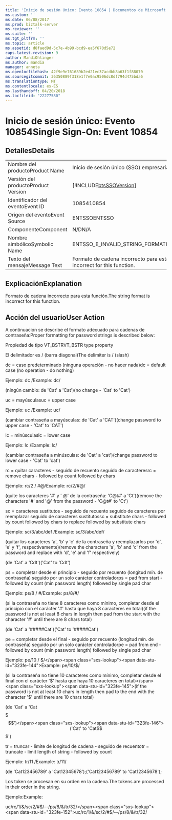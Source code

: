 ```yaml
---
title: 'Inicio de sesión único: Evento 10854 | Documentos de Microsoft'
ms.custom: ''
ms.date: 06/08/2017
ms.prod: biztalk-server
ms.reviewer: ''
ms.suite: ''
ms.tgt_pltfrm: ''
ms.topic: article
ms.assetid: d8faed9d-5c7e-4b99-bcd9-ea5f670d5e72
caps.latest.revision: 9
author: MandiOhlinger
ms.author: mandia
manager: anneta
ms.openlocfilehash: 42f9e9e761689b2ed21ec37acdbb8a63f1f88070
ms.sourcegitcommit: 36350889f318e1f7e0ac9506dc8df794d475bda6
ms.translationtype: MT
ms.contentlocale: es-ES
ms.lasthandoff: 04/20/2018
ms.locfileid: "22277580"
---
```

# <a name="single-sign-on-event-10854"></a><span data-ttu-id="323fe-102">Inicio de sesión único: Evento 10854</span><span class="sxs-lookup"><span data-stu-id="323fe-102">Single Sign-On: Event 10854</span></span>
## <a name="details"></a><span data-ttu-id="323fe-103">Detalles</span><span class="sxs-lookup"><span data-stu-id="323fe-103">Details</span></span>  
  
|||  
|-|-|  
|<span data-ttu-id="323fe-104">Nombre del producto</span><span class="sxs-lookup"><span data-stu-id="323fe-104">Product Name</span></span>|<span data-ttu-id="323fe-105">Inicio de sesión único (SSO) empresarial</span><span class="sxs-lookup"><span data-stu-id="323fe-105">Enterprise Single Sign-On</span></span>|  
|<span data-ttu-id="323fe-106">Versión del producto</span><span class="sxs-lookup"><span data-stu-id="323fe-106">Product Version</span></span>|[!INCLUDE[btsSSOVersion](../includes/btsssoversion-md.md)]|  
|<span data-ttu-id="323fe-107">Identificador del evento</span><span class="sxs-lookup"><span data-stu-id="323fe-107">Event ID</span></span>|<span data-ttu-id="323fe-108">10854</span><span class="sxs-lookup"><span data-stu-id="323fe-108">10854</span></span>|  
|<span data-ttu-id="323fe-109">Origen del evento</span><span class="sxs-lookup"><span data-stu-id="323fe-109">Event Source</span></span>|<span data-ttu-id="323fe-110">ENTSSO</span><span class="sxs-lookup"><span data-stu-id="323fe-110">ENTSSO</span></span>|  
|<span data-ttu-id="323fe-111">Componente</span><span class="sxs-lookup"><span data-stu-id="323fe-111">Component</span></span>|<span data-ttu-id="323fe-112">N/D</span><span class="sxs-lookup"><span data-stu-id="323fe-112">N/A</span></span>|  
|<span data-ttu-id="323fe-113">Nombre simbólico</span><span class="sxs-lookup"><span data-stu-id="323fe-113">Symbolic Name</span></span>|<span data-ttu-id="323fe-114">ENTSSO_E_INVALID_STRING_FORMAT</span><span class="sxs-lookup"><span data-stu-id="323fe-114">ENTSSO_E_INVALID_STRING_FORMAT</span></span>|  
|<span data-ttu-id="323fe-115">Texto del mensaje</span><span class="sxs-lookup"><span data-stu-id="323fe-115">Message Text</span></span>|<span data-ttu-id="323fe-116">Formato de cadena incorrecto para esta función.</span><span class="sxs-lookup"><span data-stu-id="323fe-116">The string format is incorrect for this function.</span></span>|  
  
## <a name="explanation"></a><span data-ttu-id="323fe-117">Explicación</span><span class="sxs-lookup"><span data-stu-id="323fe-117">Explanation</span></span>  
 <span data-ttu-id="323fe-118">Formato de cadena incorrecto para esta función.</span><span class="sxs-lookup"><span data-stu-id="323fe-118">The string format is incorrect for this function.</span></span>  
  
## <a name="user-action"></a><span data-ttu-id="323fe-119">Acción del usuario</span><span class="sxs-lookup"><span data-stu-id="323fe-119">User Action</span></span>  
 <span data-ttu-id="323fe-120">A continuación se describe el formato adecuado para cadenas de contraseña:</span><span class="sxs-lookup"><span data-stu-id="323fe-120">Proper formatting for password strings is described below:</span></span>  
  
 <span data-ttu-id="323fe-121">Propiedad de tipo VT_BSTR</span><span class="sxs-lookup"><span data-stu-id="323fe-121">VT_BSTR type property</span></span>  
  
 <span data-ttu-id="323fe-122">El delimitador es / (barra diagonal)</span><span class="sxs-lookup"><span data-stu-id="323fe-122">The delimiter is / (slash)</span></span>  
  
 <span data-ttu-id="323fe-123">dc = caso predeterminado (ninguna operación - no hacer nada)</span><span class="sxs-lookup"><span data-stu-id="323fe-123">dc = default case (no operation - do nothing)</span></span>  
  
 <span data-ttu-id="323fe-124">Ejemplo: dc /</span><span class="sxs-lookup"><span data-stu-id="323fe-124">Example: dc/</span></span>  
  
 <span data-ttu-id="323fe-125">(ningún cambio: de 'Cat' a 'Cat')</span><span class="sxs-lookup"><span data-stu-id="323fe-125">(no change - 'Cat' to 'Cat')</span></span>  
  
 <span data-ttu-id="323fe-126">uc = mayúsculas</span><span class="sxs-lookup"><span data-stu-id="323fe-126">uc = upper case</span></span>  
  
 <span data-ttu-id="323fe-127">Ejemplo: uc /</span><span class="sxs-lookup"><span data-stu-id="323fe-127">Example: uc/</span></span>  
  
 <span data-ttu-id="323fe-128">(cambiar contraseña a mayúsculas: de 'Cat' a 'CAT')</span><span class="sxs-lookup"><span data-stu-id="323fe-128">(change password to upper case - 'Cat' to 'CAT')</span></span>  
  
 <span data-ttu-id="323fe-129">lc = minúsculas</span><span class="sxs-lookup"><span data-stu-id="323fe-129">lc = lower case</span></span>  
  
 <span data-ttu-id="323fe-130">Ejemplo: lc /</span><span class="sxs-lookup"><span data-stu-id="323fe-130">Example: lc/</span></span>  
  
 <span data-ttu-id="323fe-131">(cambiar contraseña a minúsculas: de 'Cat' a 'cat')</span><span class="sxs-lookup"><span data-stu-id="323fe-131">(change password to lower case - 'Cat' to 'cat')</span></span>  
  
 <span data-ttu-id="323fe-132">rc = quitar caracteres - seguido de recuento seguido de caracteres</span><span class="sxs-lookup"><span data-stu-id="323fe-132">rc = remove chars - followed by count followed by chars</span></span>  
  
 <span data-ttu-id="323fe-133">Ejemplo: rc/2 / #@/</span><span class="sxs-lookup"><span data-stu-id="323fe-133">Example: rc/2/#@/</span></span>  
  
 <span data-ttu-id="323fe-134">(quite los caracteres '#' y ' @' de la contraseña: 'C@t#' a 'Ct')</span><span class="sxs-lookup"><span data-stu-id="323fe-134">(remove the characters '#' and '@' from the password - 'C@t#' to 'Ct')</span></span>  
  
 <span data-ttu-id="323fe-135">sc = caracteres sustitutos - seguido de recuento seguido de caracteres por reemplazar seguido de caracteres sustitutos</span><span class="sxs-lookup"><span data-stu-id="323fe-135">sc = substitute chars - followed by count followed by chars to replace followed by substitute chars</span></span>  
  
 <span data-ttu-id="323fe-136">Ejemplo: sc/3/abc/def /</span><span class="sxs-lookup"><span data-stu-id="323fe-136">Example: sc/3/abc/def/</span></span>  
  
 <span data-ttu-id="323fe-137">(quitar los caracteres 'a', 'b' y 'c' de la contraseña y reemplazarlos por 'd', 'e' y 'f', respectivamente)</span><span class="sxs-lookup"><span data-stu-id="323fe-137">(remove the characters 'a', 'b' and 'c' from the password and replace with 'd', 'e' and 'f' respectively)</span></span>  
  
 <span data-ttu-id="323fe-138">(de 'Cat' a 'Cdt')</span><span class="sxs-lookup"><span data-stu-id="323fe-138">('Cat' to 'Cdt')</span></span>  
  
 <span data-ttu-id="323fe-139">ps = completar desde el principio - seguido por recuento (longitud mín. de contraseña) seguido por un solo carácter controlador</span><span class="sxs-lookup"><span data-stu-id="323fe-139">ps = pad from start - followed by count (min password length) followed by single pad char</span></span>  
  
 <span data-ttu-id="323fe-140">Ejemplo: ps/8 / #/</span><span class="sxs-lookup"><span data-stu-id="323fe-140">Example: ps/8/#/</span></span>  
  
 <span data-ttu-id="323fe-141">(si la contraseña no tiene 8 caracteres como mínimo, completar desde el principio con el carácter '#' hasta que haya 8 caracteres en total)</span><span class="sxs-lookup"><span data-stu-id="323fe-141">(if the password is not at least 8 chars in length then pad from the start with the character '#' until there are 8 chars total)</span></span>  
  
 <span data-ttu-id="323fe-142">(de 'Cat' a '#####Cat')</span><span class="sxs-lookup"><span data-stu-id="323fe-142">('Cat' to '#####Cat')</span></span>  
  
 <span data-ttu-id="323fe-143">pe = completar desde el final - seguido por recuento (longitud mín. de contraseña) seguido por un solo carácter controlador</span><span class="sxs-lookup"><span data-stu-id="323fe-143">pe = pad from end - followed by count (min password length) followed by single pad char</span></span>  
  
 <span data-ttu-id="323fe-144">Ejemplo: pe/10 / $/</span><span class="sxs-lookup"><span data-stu-id="323fe-144">Example: pe/10/$/</span></span>  
  
 <span data-ttu-id="323fe-145">(si la contraseña no tiene 10 caracteres como mínimo, completar desde el final con el carácter '$' hasta que haya 10 caracteres en total)</span><span class="sxs-lookup"><span data-stu-id="323fe-145">(if the password is not at least 10 chars in length then pad to the end with the character '$' until there are 10 chars total)</span></span>  
  
 <span data-ttu-id="323fe-146">(de 'Cat' a 'Cat$$$$$$$')</span><span class="sxs-lookup"><span data-stu-id="323fe-146">('Cat' to 'Cat$$$$$$$')</span></span>  
  
 <span data-ttu-id="323fe-147">tr = truncar - límite de longitud de cadena - seguido de recuento</span><span class="sxs-lookup"><span data-stu-id="323fe-147">tr = truncate - limit length of string - followed by count</span></span>  
  
 <span data-ttu-id="323fe-148">Ejemplo: tr/11 /</span><span class="sxs-lookup"><span data-stu-id="323fe-148">Example: tr/11/</span></span>  
  
 <span data-ttu-id="323fe-149">(de 'Cat123456789' a 'Cat12345678');</span><span class="sxs-lookup"><span data-stu-id="323fe-149">('Cat123456789' to 'Cat12345678');</span></span>  
  
 <span data-ttu-id="323fe-150">Los token se procesan en su orden en la cadena.</span><span class="sxs-lookup"><span data-stu-id="323fe-150">The tokens are processed in their order in the string.</span></span>  
  
 <span data-ttu-id="323fe-151">Ejemplo:</span><span class="sxs-lookup"><span data-stu-id="323fe-151">Example:</span></span>  
  
 <span data-ttu-id="323fe-152">uc/rc/1/&/sc/2/#$/--/ps/8/&/tr/32/</span><span class="sxs-lookup"><span data-stu-id="323fe-152">uc/rc/1/&/sc/2/#$/--/ps/8/&/tr/32/</span></span>